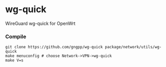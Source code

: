 # wg-quick
WireGuard wg-quick for OpenWrt

### Compile

```
git clone https://github.com/gngpp/wg-quick package/network/utils/wg-quick
make menuconfig # choose Network->VPN->wg-quick
make V=s
```
